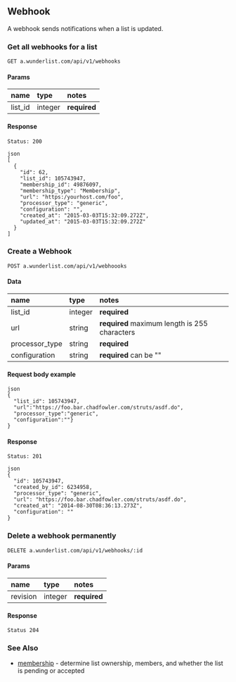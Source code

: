 ## Webhook

A webhook sends notifications when a list is updated.


### Get all webhooks for a list

    GET a.wunderlist.com/api/v1/webhooks

#### Params

name      | type    | notes
:---------|:--------|:------------
list_id   | integer | **required**

#### Response

    Status: 200

    json
    [
      {
        "id": 62,
        "list_id": 105743947,
        "membership_id": 49876097,
        "membership_type": "Membership",
        "url": "https:/yourhost.com/foo",
        "processor_type": "generic",
        "configuration": "",
        "created_at": "2015-03-03T15:32:09.272Z",
        "updated_at": "2015-03-03T15:32:09.272Z"
      }
    ]

### Create a Webhook

    POST a.wunderlist.com/api/v1/webhoooks

#### Data

name            | type    | notes
:---------------|:--------|:------------
list_id         | integer | **required**
url             | string  | **required** maximum length is 255 characters
processor_type  | string  | **required**
configuration   | string  | **required** can be ""

#### Request body example

    json
    {
      "list_id": 105743947,
      "url":"https://foo.bar.chadfowler.com/struts/asdf.do",
      "processor_type":"generic",
      "configuration":""}
    }

#### Response

    Status: 201

    json
    {
      "id": 105743947,
      "created_by_id": 6234958,
      "processor_type": "generic",
      "url": "https://foo.bar.chadfowler.com/struts/asdf.do",
      "created_at": "2014-08-30T08:36:13.273Z",
      "configuration": ""
    }

### Delete a webhook permanently

    DELETE a.wunderlist.com/api/v1/webhooks/:id

#### Params

name      | type    | notes
:---------|:--------|:------------
revision  | integer | **required**

#### Response

    Status 204


### See Also

  - [membership](/documentation/endpoints/membership) - determine list ownership, members, and whether the list is pending or accepted
